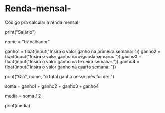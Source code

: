 # Renda-mensal-
Código pra calcular a renda mensal 

print("Salário")

nome = "trabalhador"

ganho1 = float(input("Insira o valor ganho na primeira semana: "))
ganho2 = float(input("Insira o valor ganho na segunda semana: "))
ganho3 = float(input("Insira o valor ganho na terceira semana: "))
ganho4 = float(input("Insira o valor ganho na quarta semana: "))

print("Olá", nome, "o total ganho nesse mês foi de: ")

soma = ganho1 + ganho2 + ganho3 + ganho4

media = soma / 2

print(media)
